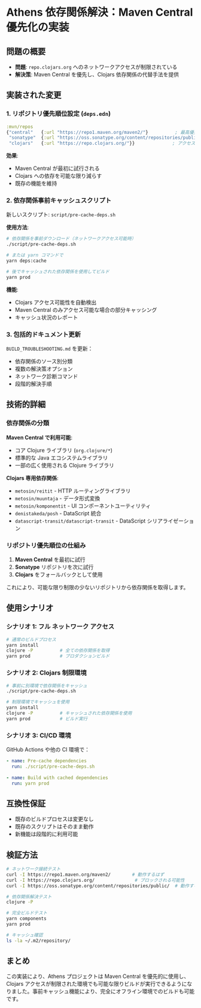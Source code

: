 # Athens 依存関係解決：Maven Central 優先化の実装

## 問題の概要
- **問題**: `repo.clojars.org` へのネットワークアクセスが制限されている
- **解決策**: Maven Central を優先し、Clojars 依存関係の代替手法を提供

## 実装された変更

### 1. リポジトリ優先順位設定 (`deps.edn`)
```clojure
:mvn/repos
{"central"   {:url "https://repo1.maven.org/maven2/"}          ; 最高優先度
 "sonatype"  {:url "https://oss.sonatype.org/content/repositories/public/"}
 "clojars"   {:url "https://repo.clojars.org/"}}              ; アクセス可能時のフォールバック
```

**効果**: 
- Maven Central が最初に試行される
- Clojars への依存を可能な限り減らす
- 既存の機能を維持

### 2. 依存関係事前キャッシュスクリプト
新しいスクリプト: `script/pre-cache-deps.sh`

**使用方法**:
```bash
# 依存関係を事前ダウンロード（ネットワークアクセス可能時）
./script/pre-cache-deps.sh

# または yarn コマンドで
yarn deps:cache

# 後でキャッシュされた依存関係を使用してビルド
yarn prod
```

**機能**:
- Clojars アクセス可能性を自動検出
- Maven Central のみアクセス可能な場合の部分キャッシング
- キャッシュ状況のレポート

### 3. 包括的ドキュメント更新
`BUILD_TROUBLESHOOTING.md` を更新：
- 依存関係のソース別分類
- 複数の解決策オプション
- ネットワーク診断コマンド
- 段階的解決手順

## 技術的詳細

### 依存関係の分類
**Maven Central で利用可能**:
- コア Clojure ライブラリ (`org.clojure/*`)
- 標準的な Java エコシステムライブラリ
- 一部の広く使用される Clojure ライブラリ

**Clojars 専用依存関係**:
- `metosin/reitit` - HTTP ルーティングライブラリ
- `metosin/muuntaja` - データ形式変換
- `metosin/komponentit` - UI コンポーネントユーティリティ
- `denistakeda/posh` - DataScript 統合
- `datascript-transit/datascript-transit` - DataScript シリアライゼーション

### リポジトリ優先順位の仕組み
1. **Maven Central** を最初に試行
2. **Sonatype** リポジトリを次に試行
3. **Clojars** をフォールバックとして使用

これにより、可能な限り制限の少ないリポジトリから依存関係を取得します。

## 使用シナリオ

### シナリオ 1: フル ネットワーク アクセス
```bash
# 通常のビルドプロセス
yarn install
clojure -P          # 全ての依存関係を取得
yarn prod           # プロダクションビルド
```

### シナリオ 2: Clojars 制限環境
```bash
# 事前に別環境で依存関係をキャッシュ
./script/pre-cache-deps.sh

# 制限環境でキャッシュを使用
yarn install
clojure -P          # キャッシュされた依存関係を使用
yarn prod           # ビルド実行
```

### シナリオ 3: CI/CD 環境
GitHub Actions や他の CI 環境で：
```yaml
- name: Pre-cache dependencies
  run: ./script/pre-cache-deps.sh
  
- name: Build with cached dependencies  
  run: yarn prod
```

## 互換性保証
- 既存のビルドプロセスは変更なし
- 既存のスクリプトはそのまま動作
- 新機能は段階的に利用可能

## 検証方法
```bash
# ネットワーク接続テスト
curl -I https://repo1.maven.org/maven2/        # 動作するはず
curl -I https://repo.clojars.org/               # ブロックされる可能性
curl -I https://oss.sonatype.org/content/repositories/public/  # 動作するはず

# 依存関係解決テスト
clojure -P

# 完全ビルドテスト
yarn components
yarn prod

# キャッシュ確認
ls -la ~/.m2/repository/
```

## まとめ
この実装により、Athens プロジェクトは Maven Central を優先的に使用し、Clojars アクセスが制限された環境でも可能な限りビルドが実行できるようになりました。事前キャッシュ機能により、完全にオフライン環境でのビルドも可能です。